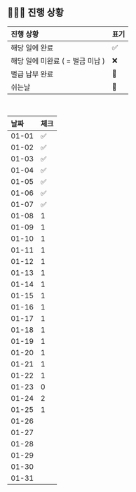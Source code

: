 ## 🧑🏻‍💻 진행 상황

| 진행 상황            | 표기  |
|:-----------------|:----|
| 해당 일에 완료      | ✅   |
| 해당 일에 미완료 ( = 벌금 미납 )    | ❌   |
| 벌급 납부 완료 | 🔺 |
| 쉬는날 | 🥳 |


<br>

| 날짜  | 체크 |
|:------|:----|
| 01-01 | ✅ |
| 01-02 | ✅ |
| 01-03 | ✅ |
| 01-04 | ✅ |
| 01-05 | ✅ |
| 01-06 | ✅ |
| 01-07 | ✅ |
| 01-08 | 1 |
| 01-09 | 1 |
| 01-10 | 1 |
| 01-11 | 1 |
| 01-12 | 1 |
| 01-13 | 1 |
| 01-14 | 1 |
| 01-15 | 1 |
| 01-16 | 1 |
| 01-17 | 1 |
| 01-18 | 1 |
| 01-19 | 1 |
| 01-20 | 1 |
| 01-21 | 1 |
| 01-22 | 1 |
| 01-23 | 0 |
| 01-24 | 2 |
| 01-25 | 1 |
| 01-26 |  |
| 01-27 |  |
| 01-28 |  |
| 01-29 |  |
| 01-30 |  |
| 01-31 |  |
